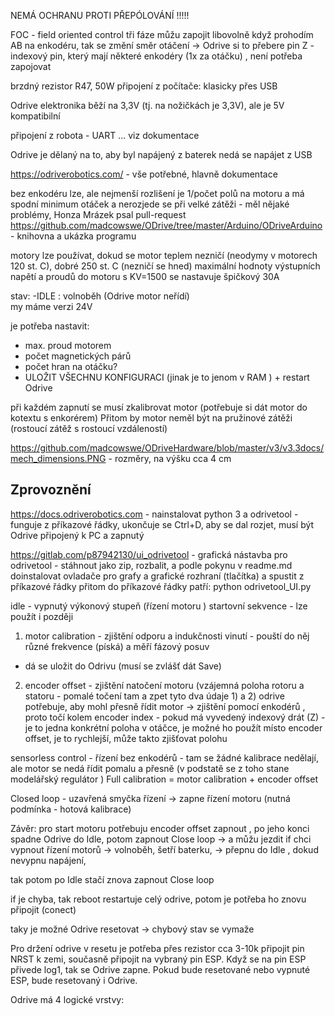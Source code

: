 
NEMÁ OCHRANU PROTI PŘEPÓLOVÁNÍ !!!!! 

FOC - field oriented control 
tři fáze můžu zapojit libovolně 
když prohodím AB na enkodéru, tak se změní směr otáčení -> Odrive si to přebere 
pin Z - indexový pin, který mají některé enkodéry (1x za otáčku) , není potřeba zapojovat 

brzdný rezistor R47, 50W 
připojení z počítače: klasicky přes USB 

Odrive elektronika běží na 3,3V (tj. na nožičkách je 3,3V), ale je 5V kompatibilní 

připojení z robota - UART ... viz dokumentace 

Odrive je dělaný na to, aby byl napájený z baterek 
nedá se napájet z USB 

https://odriverobotics.com/ - vše potřebné, hlavně dokumentace 

bez enkodéru lze, ale nejmenší rozlišení je 1/počet polů na motoru a má spodní minimum otáček a nerozjede se při velké zátěži - měl nějaké problémy, Honza Mrázek psal pull-request
https://github.com/madcowswe/ODrive/tree/master/Arduino/ODriveArduino - knihovna a ukázka programu 


motory lze používat, dokud se motor teplem nezničí (neodymy v motorech 120 st. C), dobré 250 st. C (nezničí se hned)
maximální hodnoty výstupních napětí a proudů do motoru s KV=1500 se nastavuje špičkový 30A 


stav: 
-IDLE : volnoběh (Odrive motor neřídí)  
my máme verzi 24V 

je potřeba nastavit: 
- max. proud motorem 
- počet magnetických párů 
- počet hran na otáčku?  
- ULOŽIT VŠECHNU KONFIGURACI (jinak je to jenom v RAM ) + restart Odrive

při každém zapnutí se musí zkalibrovat motor (potřebuje si dát motor do kotextu s enkorérem)
Přitom by motor neměl být na pružinové zátěži (rostoucí zátěž s rostoucí vzdáleností)

https://github.com/madcowswe/ODriveHardware/blob/master/v3/v3.3docs/mech_dimensions.PNG - rozměry, na výšku cca 4 cm

Zprovoznění 
--------------
https://docs.odriverobotics.com - nainstalovat python 3 a  odrivetool - funguje z příkazové řádky, ukončuje se Ctrl+D, aby se dal rozjet, musí být Odrive připojený k PC a zapnutý 


https://gitlab.com/p87942130/ui_odrivetool - grafická nástavba pro odrivetool - stáhnout jako zip, rozbalit, a podle pokynu v readme.md doinstalovat ovladače pro grafy a grafické rozhraní (tlačítka) a spustit z příkazové řádky 
přitom do příkazové řádky patří: python odrivetool_UI.py


idle - vypnutý výkonový stupeň (řízení motoru )
startovní sekvence - lze použít i později 

1) motor calibration - zjištění odporu a indukčnosti vinutí - pouští do něj různé frekvence (píská) a měří fázový posuv
 - dá se uložit do Odrivu (musí se zvlášť dát Save)
2) encoder offset - zjištění natočení motoru (vzájemná poloha rotoru a statoru - pomalé točení tam a zpet
tyto dva údaje 1) a 2) odrive potřebuje, aby mohl přesně řídit motor -> zjištění pomocí enkodérů , proto točí kolem 
encoder index - pokud má vyvedený indexový drát (Z) - je to jedna konkrétní poloha v otáčce, je možné ho použít místo encoder offset, je to rychlejší,  může takto zjišťovat polohu

sensorless control  - řízení bez enkodérů - tam se žádné kalibrace nedělají, ale motor se nedá řídit pomalu a přesně 
(v podstatě se z toho stane modelářský regulátor )
Full calibration = motor calibration + encoder offset

Closed loop - uzavřená smyčka řízení -> zapne řízení motoru (nutná podmínka - hotová kalibrace)

Závěr: pro start motoru potřebuju encoder offset zapnout , po jeho konci spadne Odrive do Idle, potom zapnout Close loop -> a můžu jezdit 
if chci vypnout řízení motorů -> volnoběh, šetří baterku, -> přepnu do Idle , dokud nevypnu napájení, 

tak potom po Idle stačí znova zapnout Close loop 

if je chyba, tak reboot restartuje celý odrive, potom je potřeba ho znovu připojit (conect)

taky je možné Odrive resetovat -> chybový stav se vymaže 

Pro držení odrive v resetu je potřeba přes rezistor cca 3-10k připojit pin NRST k zemi, současně připojit na vybraný pin ESP. 
Když se na pin ESP přivede log1, tak se Odrive zapne. Pokud bude resetované nebo vypnuté ESP, bude resetovaný i Odrive. 




Odrive má 4 logické vrstvy:
